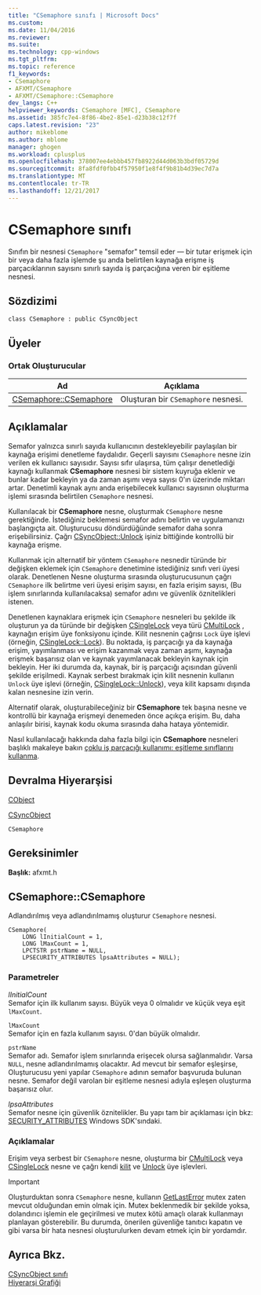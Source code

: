 ```yaml
---
title: "CSemaphore sınıfı | Microsoft Docs"
ms.custom: 
ms.date: 11/04/2016
ms.reviewer: 
ms.suite: 
ms.technology: cpp-windows
ms.tgt_pltfrm: 
ms.topic: reference
f1_keywords:
- CSemaphore
- AFXMT/CSemaphore
- AFXMT/CSemaphore::CSemaphore
dev_langs: C++
helpviewer_keywords: CSemaphore [MFC], CSemaphore
ms.assetid: 385fc7e4-8f86-4be2-85e1-d23b38c12f7f
caps.latest.revision: "23"
author: mikeblome
ms.author: mblome
manager: ghogen
ms.workload: cplusplus
ms.openlocfilehash: 378007ee4ebbb457fb8922d44d063b3bdf05729d
ms.sourcegitcommit: 8fa8fdf0fbb4f57950f1e8f4f9b81b4d39ec7d7a
ms.translationtype: MT
ms.contentlocale: tr-TR
ms.lasthandoff: 12/21/2017
---
```

# <a name="csemaphore-class"></a>CSemaphore sınıfı
Sınıfın bir nesnesi `CSemaphore` "semafor" temsil eder — bir tutar erişmek için bir veya daha fazla işlemde şu anda belirtilen kaynağa erişme iş parçacıklarının sayısını sınırlı sayıda iş parçacığına veren bir eşitleme nesnesi.  
  
## <a name="syntax"></a>Sözdizimi  
  
```  
class CSemaphore : public CSyncObject  
```  
  
## <a name="members"></a>Üyeler  
  
### <a name="public-constructors"></a>Ortak Oluşturucular  
  
|Ad|Açıklama|  
|----------|-----------------|  
|[CSemaphore::CSemaphore](#csemaphore)|Oluşturan bir `CSemaphore` nesnesi.|  
  
## <a name="remarks"></a>Açıklamalar  
 Semafor yalnızca sınırlı sayıda kullanıcının destekleyebilir paylaşılan bir kaynağa erişimi denetleme faydalıdır. Geçerli sayısını `CSemaphore` nesne izin verilen ek kullanıcı sayısıdır. Sayısı sıfır ulaşırsa, tüm çalışır denetlediği kaynağı kullanmak **CSemaphore** nesnesi bir sistem kuyruğa eklenir ve bunlar kadar bekleyin ya da zaman aşımı veya sayısı 0'ın üzerinde miktarı artar. Denetimli kaynak aynı anda erişebilecek kullanıcı sayısının oluşturma işlemi sırasında belirtilen `CSemaphore` nesnesi.  
  
 Kullanılacak bir **CSemaphore** nesne, oluşturmak `CSemaphore` nesne gerektiğinde. İstediğiniz beklemesi semafor adını belirtin ve uygulamanızı başlangıçta ait. Oluşturucusu döndürdüğünde semafor daha sonra erişebilirsiniz. Çağrı [CSyncObject::Unlock](../../mfc/reference/csyncobject-class.md#unlock) işiniz bittiğinde kontrollü bir kaynağa erişme.  
  
 Kullanmak için alternatif bir yöntem `CSemaphore` nesnedir türünde bir değişken eklemek için `CSemaphore` denetimine istediğiniz sınıfı veri üyesi olarak. Denetlenen Nesne oluşturma sırasında oluşturucusunun çağrı `CSemaphore` ilk belirtme veri üyesi erişim sayısı, en fazla erişim sayısı, (Bu işlem sınırlarında kullanılacaksa) semafor adını ve güvenlik öznitelikleri istenen.  
  
 Denetlenen kaynaklara erişmek için `CSemaphore` nesneleri bu şekilde ilk oluşturun ya da türünde bir değişken [CSingleLock](../../mfc/reference/csinglelock-class.md) veya türü [CMultiLock](../../mfc/reference/cmultilock-class.md) , kaynağın erişim üye fonksiyonu içinde. Kilit nesnenin çağrısı `Lock` üye işlevi (örneğin, [CSingleLock::Lock](../../mfc/reference/csinglelock-class.md#lock)). Bu noktada, iş parçacığı ya da kaynağa erişim, yayımlanması ve erişim kazanmak veya zaman aşımı, kaynağa erişmek başarısız olan ve kaynak yayımlanacak bekleyin kaynak için bekleyin. Her iki durumda da, kaynak, bir iş parçacığı açısından güvenli şekilde erişilmedi. Kaynak serbest bırakmak için kilit nesnenin kullanın `Unlock` üye işlevi (örneğin, [CSingleLock::Unlock](../../mfc/reference/csinglelock-class.md#unlock)), veya kilit kapsamı dışında kalan nesnesine izin verin.  
  
 Alternatif olarak, oluşturabileceğiniz bir **CSemaphore** tek başına nesne ve kontrollü bir kaynağa erişmeyi denemeden önce açıkça erişim. Bu, daha anlaşılır birisi, kaynak kodu okuma sırasında daha hataya yöntemidir.  
  
 Nasıl kullanılacağı hakkında daha fazla bilgi için **CSemaphore** nesneleri başlıklı makaleye bakın [çoklu iş parçacığı kullanımı: eşitleme sınıflarını kullanma](../../parallel/multithreading-how-to-use-the-synchronization-classes.md).  
  
## <a name="inheritance-hierarchy"></a>Devralma Hiyerarşisi  
 [CObject](../../mfc/reference/cobject-class.md)  
  
 [CSyncObject](../../mfc/reference/csyncobject-class.md)  
  
 `CSemaphore`  
  
## <a name="requirements"></a>Gereksinimler  
 **Başlık:** afxmt.h  
  
##  <a name="csemaphore"></a>CSemaphore::CSemaphore  
 Adlandırılmış veya adlandırılmamış oluşturur `CSemaphore` nesnesi.  
  
```  
CSemaphore(
    LONG lInitialCount = 1,  
    LONG lMaxCount = 1,  
    LPCTSTR pstrName = NULL,  
    LPSECURITY_ATTRIBUTES lpsaAttributes = NULL);
```  
  
### <a name="parameters"></a>Parametreler  
 *lInitialCount*  
 Semafor için ilk kullanım sayısı. Büyük veya 0 olmalıdır ve küçük veya eşit `lMaxCount`.  
  
 `lMaxCount`  
 Semafor için en fazla kullanım sayısı. 0'dan büyük olmalıdır.  
  
 `pstrName`  
 Semafor adı. Semafor işlem sınırlarında erişecek olursa sağlanmalıdır. Varsa `NULL`, nesne adlandırılmamış olacaktır. Ad mevcut bir semafor eşleşirse, Oluşturucusu yeni yapılar `CSemaphore` adının semafor başvuruda bulunan nesne. Semafor değil varolan bir eşitleme nesnesi adıyla eşleşen oluşturma başarısız olur.  
  
 *lpsaAttributes*  
 Semafor nesne için güvenlik öznitelikler. Bu yapı tam bir açıklaması için bkz: [SECURITY_ATTRIBUTES](http://msdn.microsoft.com/library/windows/desktop/aa379560) Windows SDK'sındaki.  
  
### <a name="remarks"></a>Açıklamalar  
 Erişim veya serbest bir `CSemaphore` nesne, oluşturma bir [CMultiLock](../../mfc/reference/cmultilock-class.md) veya [CSingleLock](../../mfc/reference/csinglelock-class.md) nesne ve çağrı kendi [kilit](../../mfc/reference/csinglelock-class.md#lock) ve [Unlock](../../mfc/reference/csinglelock-class.md#unlock) üye işlevleri.  
  
> [!IMPORTANT]
>  Oluşturduktan sonra `CSemaphore` nesne, kullanın [GetLastError](http://msdn.microsoft.com/library/windows/desktop/ms679360) mutex zaten mevcut olduğundan emin olmak için. Mutex beklenmedik bir şekilde yoksa, dolandırıcı işlemin ele geçirilmesi ve mutex kötü amaçlı olarak kullanmayı planlayan gösterebilir. Bu durumda, önerilen güvenliğe tanıtıcı kapatın ve gibi varsa bir hata nesnesi oluşturulurken devam etmek için bir yordamdır.  
  
## <a name="see-also"></a>Ayrıca Bkz.  
 [CSyncObject sınıfı](../../mfc/reference/csyncobject-class.md)   
 [Hiyerarşi Grafiği](../../mfc/hierarchy-chart.md)



